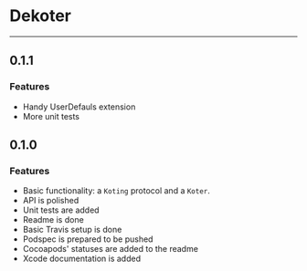 # Dekoter

---

## 0.1.1

### Features

* Handy UserDefauls extension
* More unit tests

## 0.1.0

### Features

* Basic functionality: a `Koting` protocol and a `Koter`.
* API is polished
* Unit tests are added
* Readme is done
* Basic Travis setup is done
* Podspec is prepared to be pushed
* Cocoapods' statuses are added to the readme
* Xcode documentation is added
